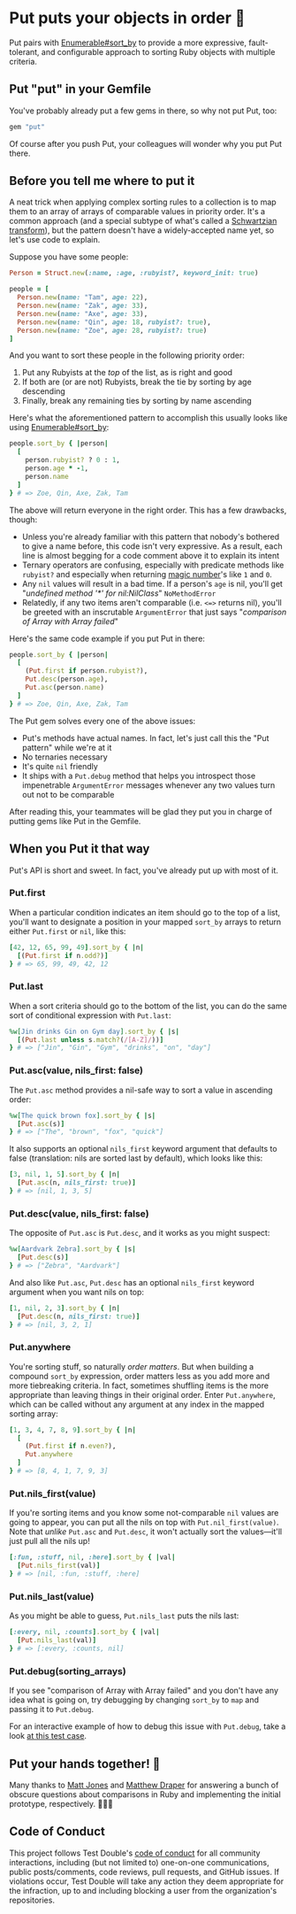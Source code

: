 # Put puts your objects in order 💎

Put pairs with
[Enumerable#sort_by](https://ruby-doc.org/core-3.1.2/Enumerable.html#method-i-sort_by)
to provide a more expressive, fault-tolerant, and configurable approach to
sorting Ruby objects with multiple criteria.

## Put "put" in your Gemfile

You've probably already put a few gems in there, so why not put Put, too:

```ruby
gem "put"
```

Of course after you push Put, your colleagues will wonder why you put Put there.

## Before you tell me where to put it

A neat trick when applying complex sorting rules to a collection is to map them
to an array of arrays of comparable values in priority order. It's a common
approach (and a special subtype of what's called a [Schwartzian
transform](https://en.wikipedia.org/wiki/Schwartzian_transform)), but the
pattern doesn't have a widely-accepted name yet, so let's use code to explain.

Suppose you have some people:

```ruby
Person = Struct.new(:name, :age, :rubyist?, keyword_init: true)

people = [
  Person.new(name: "Tam", age: 22),
  Person.new(name: "Zak", age: 33),
  Person.new(name: "Axe", age: 33),
  Person.new(name: "Qin", age: 18, rubyist?: true),
  Person.new(name: "Zoe", age: 28, rubyist?: true)
]
```

And you want to sort these people in the following priority order:

1. Put any Rubyists at the _top_ of the list, as is right and good
2. If both are (or are not) Rubyists, break the tie by sorting by age descending
3. Finally, break any remaining ties by sorting by name ascending

Here's what the aforementioned pattern to accomplish this usually looks like
using
[Enumerable#sort_by](https://ruby-doc.org/core-3.1.2/Enumerable.html#method-i-sort_by):

```ruby
people.sort_by { |person|
  [
    person.rubyist? ? 0 : 1,
    person.age * -1,
    person.name
  ]
} # => Zoe, Qin, Axe, Zak, Tam
```

The above will return everyone in the right order. This has a few drawbacks,
though:

* Unless you're already familiar with this pattern that nobody's bothered to
give a name before, this code isn't very expressive. As a result, each line
is almost begging for a code comment above it to explain its intent
* Ternary operators are confusing, especially with predicate methods like
`rubyist?` and especially when returning [magic
number](https://en.wikipedia.org/wiki/Magic_number_(programming))'s like `1` and
`0`.
* Any `nil` values will result in a bad time. If a person's `age` is nil, you'll
get "_undefined method '*' for nil:NilClass_" `NoMethodError`
* Relatedly, if any two items aren't comparable (i.e. `<=>` returns nil), you'll
  be greeted with an inscrutable `ArgumentError` that just says "_comparison of
  Array with Array failed_"

Here's the same code example if you put Put in there:

```ruby
people.sort_by { |person|
  [
    (Put.first if person.rubyist?),
    Put.desc(person.age),
    Put.asc(person.name)
  ]
} # => Zoe, Qin, Axe, Zak, Tam
```

The Put gem solves every one of the above issues:

* Put's methods have actual names. In fact, let's just call this the "Put
  pattern" while we're at it
* No ternaries necessary
* It's quite `nil` friendly
* It ships with a `Put.debug` method that helps you introspect those
  impenetrable `ArgumentError` messages whenever any two values turn out not to
  be comparable

After reading this, your teammates will be glad they put you in charge of
putting gems like Put in the Gemfile.

## When you Put it that way

Put's API is short and sweet. In fact, you've already put up with most of it.

### Put.first

When a particular condition indicates an item should go to the top of a list,
you'll want to designate a position in your mapped `sort_by` arrays to return
either `Put.first` or `nil`, like this:

```ruby
[42, 12, 65, 99, 49].sort_by { |n|
  [(Put.first if n.odd?)]
} # => 65, 99, 49, 42, 12
```

### Put.last

When a sort criteria should go to the bottom of the list, you can do the same
sort of conditional expression with `Put.last`:

```ruby
%w[Jin drinks Gin on Gym day].sort_by { |s|
  [(Put.last unless s.match?(/[A-Z]/))]
} # => ["Jin", "Gin", "Gym", "drinks", "on", "day"]
```

### Put.asc(value, nils_first: false)

The `Put.asc` method provides a nil-safe way to sort a value in ascending order:

```ruby
%w[The quick brown fox].sort_by { |s|
  [Put.asc(s)]
} # => ["The", "brown", "fox", "quick"]
```

It also supports an optional `nils_first` keyword argument that defaults to
false (translation: nils are sorted last by default), which looks like this:

```ruby
[3, nil, 1, 5].sort_by { |n|
  [Put.asc(n, nils_first: true)]
} # => [nil, 1, 3, 5]
```

### Put.desc(value, nils_first: false)

The opposite of `Put.asc` is `Put.desc`, and it works as you might suspect:

```ruby
%w[Aardvark Zebra].sort_by { |s|
  [Put.desc(s)]
} # => ["Zebra", "Aardvark"]
```

And also like `Put.asc`, `Put.desc` has an optional `nils_first` keyword
argument when you want nils on top:

```ruby
[1, nil, 2, 3].sort_by { |n|
  [Put.desc(n, nils_first: true)]
} # => [nil, 3, 2, 1]
```

### Put.anywhere

You're sorting stuff, so naturally _order matters_. But when building a compound
`sort_by` expression, order matters less as you add more and more tiebreaking
criteria. In fact, sometimes shuffling items is the more appropriate than
leaving things in their original order. Enter `Put.anywhere`, which can be
called without any argument at any index in the mapped sorting array:

```ruby
[1, 3, 4, 7, 8, 9].sort_by { |n|
  [
    (Put.first if n.even?),
    Put.anywhere
  ]
} # => [8, 4, 1, 7, 9, 3]
```

### Put.nils_first(value)

If you're sorting items and you know some not-comparable `nil` values are going
to appear, you can put all the nils on top with `Put.nil_first(value)`. Note
that _unlike_ `Put.asc` and `Put.desc`, it won't actually sort the values—it'll
just pull all the nils up!

```ruby
[:fun, :stuff, nil, :here].sort_by { |val|
  [Put.nils_first(val)]
} # => [nil, :fun, :stuff, :here]
```

### Put.nils_last(value)

As you might be able to guess, `Put.nils_last` puts the nils last:

```ruby
[:every, nil, :counts].sort_by { |val|
  [Put.nils_last(val)]
} # => [:every, :counts, nil]
```

### Put.debug(sorting_arrays)

If you see "comparison of Array with Array failed" and you don't have any idea
what is going on, try debugging by changing `sort_by` to `map` and passing it
to `Put.debug`.

For an interactive example of how to debug this issue with `Put.debug`, take a
look [at this test case](/test/put_test.rb#L53-L98).

## Put your hands together! 👏

Many thanks to [Matt Jones](https://github.com/al2o3cr) and [Matthew
Draper](https://github.com/matthewd) for answering a bunch of obscure questions
about comparisons in Ruby and implementing the initial prototype, respectively.
👏👏👏

## Code of Conduct

This project follows Test Double's [code of
conduct](https://testdouble.com/code-of-conduct) for all community interactions,
including (but not limited to) one-on-one communications, public posts/comments,
code reviews, pull requests, and GitHub issues. If violations occur, Test Double
will take any action they deem appropriate for the infraction, up to and
including blocking a user from the organization's repositories.
